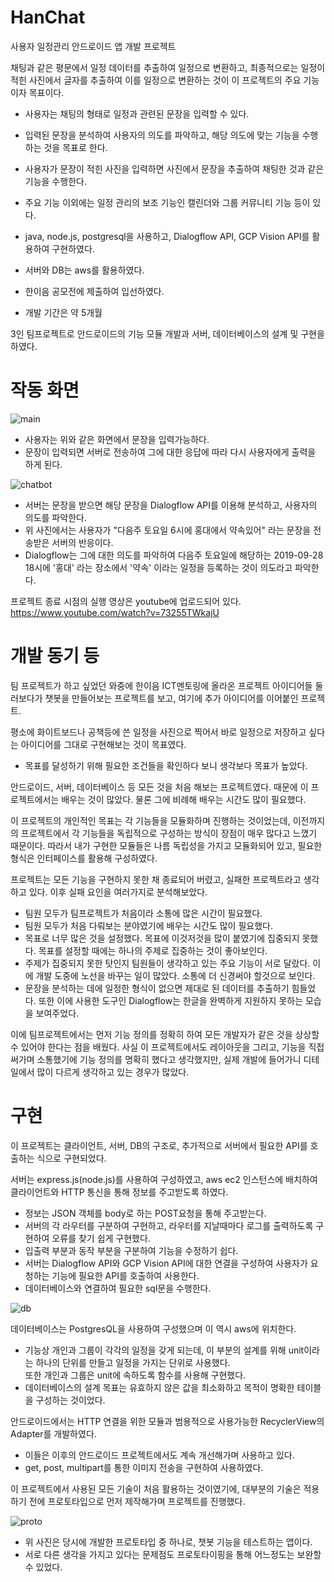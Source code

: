 # HanChat
사용자 일정관리 안드로이드 앱 개발 프로젝트

채팅과 같은 평문에서 일정 데이터를 추출하여 일정으로 변환하고,
최종적으로는 일정이 적힌 사진에서 글자를 추출하여 이를 일정으로 변환하는 것이 이 프로젝트의 주요 기능이자 목표이다.
- 사용자는 채팅의 형태로 일정과 관련된 문장을 입력할 수 있다.
- 입력된 문장을 분석하여 사용자의 의도를 파악하고, 해당 의도에 맞는 기능을 수행하는 것을 목표로 한다.
- 사용자가 문장이 적힌 사진을 입력하면 사진에서 문장을 추출하여 채팅한 것과 같은 기능을 수행한다.
- 주요 기능 이외에는 일정 관리의 보조 기능인 캘린더와 그룹 커뮤니티 기능 등이 있다.  

- java, node.js, postgresql을 사용하고, Dialogflow API, GCP Vision API를 활용하여 구현하였다.
- 서버와 DB는 aws를 활용하였다.
- 한이음 공모전에 제출하여 입선하였다.
- 개발 기간은 약 5개월

3인 팀프로젝트로 안드로이드의 기능 모듈 개발과 서버, 데이터베이스의 설계 및 구현을 하였다.

작동 화면
==================
![main](./sample_images/capture.JPG)

- 사용자는 위와 같은 화면에서 문장을 입력가능하다.
- 문장이 입력되면 서버로 전송하여 그에 대한 응답에 따라 다시 사용자에게 출력을 하게 된다.

![chatbot](./sample_images/chatbotServer.png)

- 서버는 문장을 받으면 해당 문장을 Dialogflow API를 이용해 분석하고, 사용자의 의도를 파악한다.
- 위 사진에서는 사용자가 "다음주 토요일 6시에 홍대에서 약속있어" 라는 문장을 전송받은 서버의 반응이다.
- Dialogflow는 그에 대한 의도를 파악하여 다음주 토요일에 해당하는 2019-09-28 18시에 '홍대' 라는 장소에서 '약속' 이라는 일정을 등록하는 것이 의도라고 파악한다.

프로젝트 종료 시점의 실행 영상은 youtube에 업로드되어 있다.
https://www.youtube.com/watch?v=73255TWkajU


개발 동기 등
=================
팀 프로젝트가 하고 싶었던 와중에 한이음 ICT멘토링에 올라온 프로젝트 아이디어들 둘러보다가 챗봇을 만들어보는 프로젝트를 보고,
여기에 추가 아이디어를 이어붙인 프로젝트.

평소에 화이트보드나 공책등에 쓴 일정을 사진으로 찍어서 바로 일정으로 저장하고 싶다는 아이디어를 그대로 구현해보는 것이 목표였다.
- 목표를 달성하기 위해 필요한 조건들을 확인하다 보니 생각보다 목표가 높았다.

안드로이드, 서버, 데이터베이스 등 모든 것을 처음 해보는 프로젝트였다.
때문에 이 프로젝트에서는 배우는 것이 많았다. 물론 그에 비례해 배우는 시간도 많이 필요했다.

이 프로젝트의 개인적인 목표는 각 기능들을 모듈화하며 진행하는 것이었는데, 이전까지의 프로젝트에서 각 기능들을 독립적으로 구성하는 방식이 장점이 매우 많다고 느꼈기 때문이다.
따라서 내가 구현한 모듈들은 나름 독립성을 가지고 모듈화되어 있고, 필요한 형식은 인터페이스를 활용해 구성하였다.

프로젝트는 모든 기능을 구현하지 못한 채 종료되어 버렸고, 실패한 프로젝트라고 생각하고 있다. 이후 실패 요인을 여러가지로 분석해보았다.
- 팀원 모두가 팀프로젝트가 처음이라 소통에 많은 시간이 필요했다.
- 팀원 모두가 처음 다뤄보는 분야였기에 배우는 시간도 많이 필요했다.
- 목표로 너무 많은 것을 설정했다. 목표에 이것저것을 많이 붙였기에 집중되지 못했다. 목표를 설정할 때에는 하나의 주제로 집중하는 것이 좋아보인다.
- 주제가 집중되지 못한 탓인지 팀원들이 생각하고 있는 주요 기능이 서로 달랐다. 이에 개발 도중에 노선을 바꾸는 일이 많았다. 소통에 더 신경써야 할것으로 보인다.
- 문장을 분석하는 데에 일정한 형식이 없으면 제대로 된 데이터를 추출하기 힘들었다. 또한 이에 사용한 도구인 Dialogflow는 한글을 완벽하게 지원하지 못하는 모습을 보여주었다.

이에 팀프로젝트에서는 먼저 기능 정의를 정확히 하여 모든 개발자가 같은 것을 상상할 수 있어야 한다는 점을 배웠다. 
사실 이 프로젝트에서도 레이아웃을 그리고, 기능을 직접 써가며 소통했기에 기능 정의를 명확히 했다고 생각했지만, 
실제 개발에 들어가니 디테일에서 많이 다르게 생각하고 있는 경우가 많았다.


구현
======================
이 프로젝트는 클라이언트, 서버, DB의 구조로, 추가적으로 서버에서 필요한 API를 호출하는 식으로 구현되었다.

서버는 express.js(node.js)를 사용하여 구성하였고, aws ec2 인스턴스에 배치하여 클라이언트와 HTTP 통신을 통해 정보를 주고받도록 하였다.
- 정보는 JSON 객체를 body로 하는 POST요청을 통해 주고받는다.
- 서버의 각 라우터를 구분하여 구현하고, 라우터를 지날때마다 로그를 출력하도록 구현하여 오류를 찾기 쉽게 구현했다.
- 입출력 부분과 동작 부분을 구분하여 기능을 수정하기 쉽다.
- 서버는 Dialogflow API와 GCP Vision API에 대한 연결을 구성하여 사용자가 요청하는 기능에 필요한 API를 호출하여 사용한다.
- 데이터베이스와 연결하여 필요한 sql문을 수행한다.

![db](./sample_images/db.JPG)

데이터베이스는 PostgresQL을 사용하여 구성했으며 이 역시 aws에 위치한다.
- 기능상 개인과 그룹이 각각의 일정을 갖게 되는데, 이 부분의 설계를 위해 unit이라는 하나의 단위를 만들고 일정을 가지는 단위로 사용했다.  
또한 개인과 그룹은 unit에 속하도록 함수를 사용해 구현했다.
- 데이터베이스의 설계 목표는 유효하지 않은 값을 최소화하고 목적이 명확한 테이블을 구성하는 것이었다.

안드로이드에서는 HTTP 연결을 위한 모듈과 범용적으로 사용가능한 RecyclerView의 Adapter를 개발하였다. 
- 이들은 이후의 안드로이드 프로젝트에서도 계속 개선해가며 사용하고 있다.
- get, post, multipart를 통한 이미지 전송을 구현하여 사용하였다.

이 프로젝트에서 사용된 모든 기술이 처음 활용하는 것이였기에, 대부분의 기술은 적용하기 전에 프로토타입으로 먼저 제작해가며 프로젝트를 진행했다.

![proto](./sample_images/chatbotPrototype.JPG)

- 위 사진은 당시에 개발한 프로토타입 중 하나로, 챗봇 기능을 테스트하는 앱이다.
- 서로 다른 생각을 가지고 있다는 문제점도 프로토타이핑을 통해 어느정도는 보완할 수 있었다.

